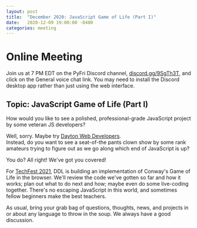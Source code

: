 ```yaml
---
layout: post
title:  "December 2020: JavaScript Game of Life (Part I)" 
date:   2020-12-09 19:00:00 -0400
categories: meeting
---
```


# Online Meeting 

Join us at 7 PM EDT on the PyFri Discord channel, [discord.gg/9SgTh3T](https://discord.gg/9SgTh3T), and click on the 
General voice chat link.  You may need to install the Discord desktop app rather than just using 
the web interface.

## Topic: JavaScript Game of Life (Part I) 

How would you like to see a polished, professional-grade JavaScript project by some veteran JS developers?

Well, sorry.  Maybe try [Dayton Web Developers](https://www.meetup.com/dayton-web-developers/).  
Instead, do you want to see a seat-of-the pants clown show by some rank amateurs trying to figure 
out as we go along which end of JavaScript is up?

You do?  All right!  We've got you covered!

For [TechFest 2021](http://www.techfestdayton.org/), DDL is building an implementation of 
Conway's Game of Life in the browser.  We'll review the code we've gotten so far and 
how it works; plan out what to do next and how; maybe even do some live-coding together.
There's no escaping JavaScript in this world, and sometimes fellow beginners make the
best teachers.

As usual, bring your grab bag of questions, thoughts, news, and 
projects in or about any language to throw in the soup.  We always have a good discussion.

